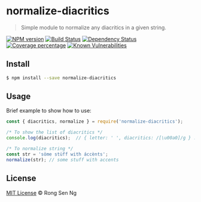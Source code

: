 # normalize-diacritics

> Simple module to normalize any diacritics in a given string. 

[![NPM version][npm-image]][npm-url]
[![Build Status][travis-image]][travis-url]
[![Dependency Status][daviddm-image]][daviddm-url]
[![Coverage percentage][coveralls-image]][coveralls-url]
[![Known Vulnerabilities][snyk-image]][snyk-url]
<!--[![Greenkeeper badge][greenkeeper-image]][greenkeeper-url]-->

## Install

```sh
$ npm install --save normalize-diacritics
```

## Usage

Brief example to show how to use:

```js
const { diacritics, normalize } = require('normalize-diacritics');

/* To show the list of diacritics */
console.log(diacritics);  // { letter: ' ', diacritics: /[\u00a0]/g } ...

/* To normalize string */
const str = 'söme stüff with áccènts';
normalize(str); // some stuff with accents
```

## License

[MIT License](http://motss.mit-license.org/) © Rong Sen Ng


[npm-image]: https://badge.fury.io/js/normalize-diacritics.svg
[npm-url]: https://npmjs.org/package/normalize-diacritics
[travis-image]: https://travis-ci.org/motss/normalize-diacritics.svg?branch=master
[travis-url]: https://travis-ci.org/motss/normalize-diacritics
[daviddm-image]: https://david-dm.org/motss/normalize-diacritics.svg?theme=shields.io
[daviddm-url]: https://david-dm.org/motss/normalize-diacritics
[coveralls-image]: https://coveralls.io/repos/github/motss/normalize-diacritics/badge.svg?branch=master
[coveralls-url]: https://coveralls.io/github/motss/normalize-diacritics?branch=master
[greenkeeper-image]: https://badges.greenkeeper.io/motss/normalize-diacritics.svg
[greenkeeper-url]: https://greenkeeper.io/
[snyk-image]: https://snyk.io/test/github/motss/normalize-diacritics/badge.svg
[snyk-url]: https://snyk.io/test/github/motss/normalize-diacritics

